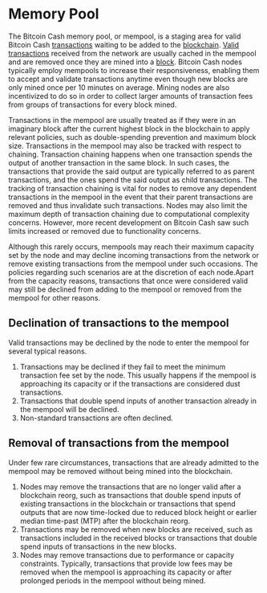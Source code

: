 # Memory Pool  

The Bitcoin Cash memory pool, or mempool, is a staging area for valid Bitcoin Cash [transactions](protocol\blockchain\transaction) waiting to be added to the [blockchain](protocol\blockchain). [Valid transactions](protocol\blockchain\transaction-validation) received from the network are usually cached in the mempool and are removed once they are mined into a [block](protocol\blockchain\block). Bitcoin Cash nodes typically employ mempools to increase their responsiveness, enabling them to accept and validate transactions anytime even though new blocks are only mined once per 10 minutes on average. Mining nodes are also incentivized to do so in order to collect larger amounts of transaction fees from groups of transactions for every block mined.

Transactions in the mempool are usually treated as if they were in an imaginary block after the current highest block in the blockchain to apply relevant policies, such as double-spending prevention and maximum block size. Transactions in the mempool may also be tracked with respect to chaining. Transaction chaining happens when one transaction spends the output of another transaction in the same block. In such cases, the transactions that provide the said output are typically referred to as parent transactions, and the ones spend the said output as child transactions. The tracking of transaction chaining is vital for nodes to remove any dependent transactions in the mempool in the event that their parent transactions are removed and thus invalidate such transactions. Nodes may also limit the maximum depth of transaction chaining due to computational complexity concerns. However, more recent development on Bitcoin Cash saw such limits increased or removed due to functionality concerns.

Although this rarely occurs, mempools may reach their maximum capacity set by the node and may decline incoming transactions from the network or remove existing transactions from the mempool under such occasions. The policies regarding such scenarios are at the discretion of each node.Apart from the capacity reasons, transactions that once were considered valid may still be declined from adding to the mempool or removed from the mempool for other reasons.

## Declination of transactions to the mempool  

Valid transactions may be declined by the node to enter the mempool for several typical reasons.
1. Transactions may be declined if they fail to meet the minimum transaction fee set by the node. This usually happens if the mempool is approaching its capacity or if the transactions are considered dust transactions.  
2. Transactions that double spend inputs of another transaction already in the mempool will be declined. 
3. Non-standard transactions are often declined.  

## Removal of transactions from the mempool

Under few rare circumstances, transactions that are already admitted to the mempool may be removed without being mined into the blockchain. 
1. Nodes may remove the transactions that are no longer valid after a blockchain reorg, such as transactions that double spend inputs of existing transactions in the blockchain or transactions that spend outputs that are now time-locked due to reduced block height or earlier median time-past (MTP) after the blockchain reorg. 
2. Transactions may be removed when new blocks are received, such as transactions included in the received blocks or transactions that double spend inputs of transactions in the new blocks.  
3. Nodes may remove transactions due to performance or capacity constraints. Typically, transactions that provide low fees may be removed when the mempool is approaching its capacity or after prolonged periods in the mempool without being mined. 

